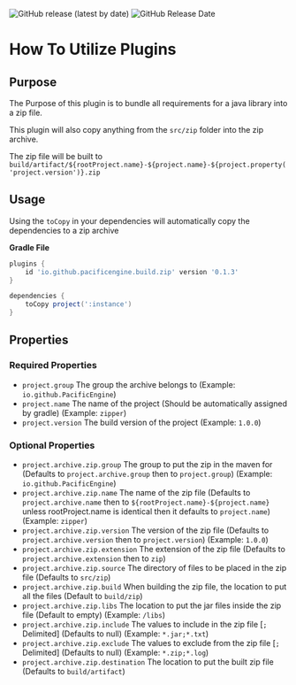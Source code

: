 ![GitHub release (latest by date)](https://img.shields.io/github/v/release/PacificEngine/gradle-plugins?style=flat-square)
![GitHub Release Date](https://img.shields.io/github/release-date/PacificEngine/gradle-plugins?label=last%20release&style=flat-square)

# How To Utilize Plugins

## Purpose
The Purpose of this plugin is to bundle all requirements for a java library into a zip file.

This plugin will also copy anything from the `src/zip` folder into the zip archive.

The zip file will be built to `build/artifact/${rootProject.name}-${project.name}-${project.property('project.version')}.zip`

## Usage

Using the `toCopy` in your dependencies will automatically copy the dependencies to a zip archive

__Gradle File__
```groovy
plugins {
    id 'io.github.pacificengine.build.zip' version '0.1.3'
}

dependencies {
    toCopy project(':instance')
}
```

## Properties
### Required Properties
* `project.group` The group the archive belongs to (Example: `io.github.PacificEngine`)
* `project.name` The name of the project (Should be automatically assigned by gradle) (Example: `zipper`)
* `project.version` The build version of the project (Example: `1.0.0`)

### Optional Properties
* `project.archive.zip.group` The group to put the zip in the maven for (Defaults to `project.archive.group` then to `project.group`) (Example: `io.github.PacificEngine`)
* `project.archive.zip.name` The name of the zip file (Defaults to `project.archive.name` then to `${rootProject.name}-${project.name}` unless rootProject.name is identical then it defaults to `project.name`) (Example: `zipper`)
* `project.archive.zip.version` The version of the zip file (Defaults to `project.archive.version` then to `project.version`) (Example: `1.0.0`)
* `project.archive.zip.extension` The extension of the zip file (Defaults to `project.archive.extension` then to `zip`)
* `project.archive.zip.source` The directory of files to be placed in the zip file (Defaults to `src/zip`)
* `project.archive.zip.build` When building the zip file, the location to put all the files (Default to `build/zip`)
* `project.archive.zip.libs` The location to put the jar files inside the zip file (Default to empty) (Example: `/libs`)
* `project.archive.zip.include` The values to include in the zip file [`;` Delimited] (Defaults to null) (Example: `*.jar;*.txt`)
* `project.archive.zip.exclude` The values to exclude from the zip file [`;` Delimited] (Defaults to null) (Example: `*.zip;*.log`)
* `project.archive.zip.destination` The location to put the built zip file (Defaults to `build/artifact`)
